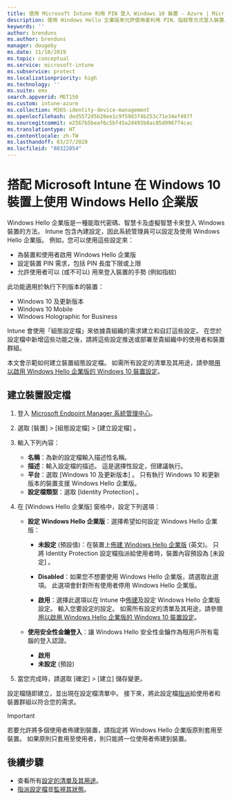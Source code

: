 ```yaml
---
title: 使用 Microsoft Intune 利用 PIN 登入 Windows 10 裝置 - Azure | Microsoft Docs
description: 使用 Windows Hello 企業版來允許使用者利用 PIN、指紋等方式登入裝置。 在 Intune 中使用這些設定為 Windows 10 裝置建立身分識別保護組態設定檔，然後將設定檔指派給使用者群組和裝置群組。
keywords: ''
author: brenduns
ms.author: brenduns
manager: dougeby
ms.date: 11/18/2019
ms.topic: conceptual
ms.service: microsoft-intune
ms.subservice: protect
ms.localizationpriority: high
ms.technology: ''
ms.suite: ems
search.appverid: MET150
ms.custom: intune-azure
ms.collection: M365-identity-device-management
ms.openlocfilehash: ded5572d5b20ee1c9f59d3f4b253c71e34ef497f
ms.sourcegitcommit: e2567b5beaf6c5bf45a2d493b8ac05d996774cac
ms.translationtype: HT
ms.contentlocale: zh-TW
ms.lasthandoff: 03/27/2020
ms.locfileid: "80322854"
---
```

# <a name="use-windows-hello-for-business-on-windows-10-devices-with-microsoft-intune"></a>搭配 Microsoft Intune 在 Windows 10 裝置上使用 Windows Hello 企業版

Windows Hello 企業版是一種能取代密碼、智慧卡及虛擬智慧卡來登入 Windows 裝置的方法。 Intune 包含內建設定，因此系統管理員可以設定及使用 Windows Hello 企業版。 例如，您可以使用這些設定來：

- 為裝置和使用者啟用 Windows Hello 企業版
- 設定裝置 PIN 需求，包括 PIN 長度下限或上限
- 允許使用者可以 (或不可以) 用來登入裝置的手勢 (例如指紋)

此功能適用於執行下列版本的裝置：

- Windows 10 及更新版本
- Windows 10 Mobile
- Windows Holographic for Business

Intune 會使用「組態設定檔」來依據貴組織的需求建立和自訂這些設定。 在您於設定檔中新增這些功能之後，請將這些設定推送或部署至貴組織中的使用者和裝置群組。

本文會示範如何建立裝置組態設定檔。 如需所有設定的清單及其用途，請參閱[用以啟用 Windows Hello 企業版的 Windows 10 裝置設定](identity-protection-windows-settings.md)。

## <a name="create-the-device-profile"></a>建立裝置設定檔

1. 登入 [Microsoft Endpoint Manager 系統管理中心](https://go.microsoft.com/fwlink/?linkid=2109431)。

2. 選取 [裝置]   > [組態設定檔]   > [建立設定檔]  。

3. 輸入下列內容：

   - **名稱**：為新的設定檔輸入描述性名稱。
   - **描述**：輸入設定檔的描述。 這是選擇性設定，但建議執行。
   - **平台**：選取 [Windows 10 及更新版本]  。 只有執行 Windows 10 和更新版本的裝置支援 Windows Hello 企業版。
   - **設定檔類型**：選取 [Identity Protection]  。

4. 在 [Windows Hello 企業版]  窗格中，設定下列選項：

   - **設定 Windows Hello 企業版**：選擇希望如何設定 Windows Hello 企業版：

     - **未設定** (預設值)：在裝置上[佈建 Windows Hello 企業版](https://docs.microsoft.com/windows/security/identity-protection/hello-for-business/hello-how-it-works-provisioning) \(英文\)。 只將 Identity Protection 設定檔指派給使用者時，裝置內容預設為 [未設定]  。

     - **Disabled**：如果您不想要使用 Windows Hello 企業版，請選取此選項。 此選項會針對所有使用者停用 Windows Hello 企業版。

     - **啟用**：選擇此選項以在 Intune 中[佈建](https://docs.microsoft.com/windows/security/identity-protection/hello-for-business/hello-how-it-works-provisioning)及設定 Windows Hello 企業版設定。 輸入您要設定的設定。 如需所有設定的清單及其用途，請參閱[用以啟用 Windows Hello 企業版的 Windows 10 裝置設定](identity-protection-windows-settings.md)。

   - **使用安全性金鑰登入**：讓 Windows Hello 安全性金鑰作為租用戶所有電腦的登入認證。

     - **啟用**
     - **未設定** (預設)

5. 當您完成時，請選取 [確定]   > [建立]  儲存變更。

設定檔隨即建立，並出現在設定檔清單中。 接下來，將此設定檔[指派](../configuration/device-profile-assign.md)給使用者和裝置群組以符合您的需求。

> [!IMPORTANT]
> 若要允許將多個使用者佈建到裝置，請指定將 Windows Hello 企業版原則套用至裝置。 如果原則只套用至使用者，則只能將一位使用者佈建到裝置。

<!--  Removing image as part of design review; retaining source until we known the disposition.

## Example of device restriction settings

In this high-level example, you'll create a device restriction policy that blocks the use of the built-in camera app on Android devices.

![How to disable the camera on Android devices](./media/identity-protection-configure/disable-android-camera.png)

-->

## <a name="next-steps"></a>後續步驟

- 查看所有[設定的清單及其用途](identity-protection-windows-settings.md)。
- [指派設定檔](../configuration/device-profile-assign.md)並[監視其狀態](../configuration/device-profile-monitor.md)。
